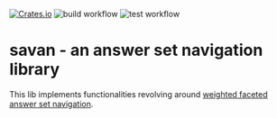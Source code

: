 [![Crates.io](https://img.shields.io/crates/v/savan?label=crates.io%20%28lib%29)](https://crates.io/crates/savan)
![build workflow](https://github.com/drwadu/savan/actions/workflows/build.yml/badge.svg)
![test workflow](https://github.com/drwadu/savan/actions/workflows/test.yml/badge.svg)
# savan - an answer set navigation library
This lib implements functionalities revolving around [weighted faceted answer
set navigation](https://doi.org/10.1609/aaai.v36i5.20506). 

